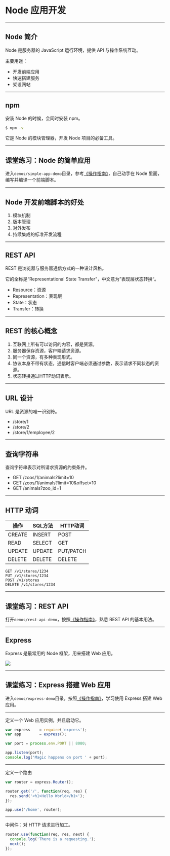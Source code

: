 # Node 应用开发

---

## Node 简介

Node 是服务器的 JavaScript 运行环境，提供 API 与操作系统互动。

主要用途：

- 开发前端应用
- 快速搭建服务
- 架设网站

---

## npm

安装 Node 的时候，会同时安装 npm。

```bash
$ npm -v
```

它是 Node 的模块管理器，开发 Node 项目的必备工具。

---

## 课堂练习：Node 的简单应用

进入`demos/simple-app-demo`目录，参考[《操作指南》](../demos/README.md#simple-app)，自己动手在 Node 里面，编写并编译一个前端脚本。

---

## Node 开发前端脚本的好处

1. 模块机制
1. 版本管理
1. 对外发布
1. 持续集成的标准开发流程

---

## REST API

REST 是浏览器与服务器通信方式的一种设计风格。

它的全称是“Representational State Transfer”，中文意为”表现层状态转换“。

- Resource：资源
- Representation：表现层
- State：状态
- Transfer：转换

---

## REST 的核心概念

1. 互联网上所有可以访问的内容，都是资源。
1. 服务器保存资源，客户端请求资源。
1. 同一个资源，有多种表现形式。
1. 协议本身不带有状态，通信时客户端必须通过参数，表示请求不同状态的资源。
1. 状态转换通过HTTP动词表示。

---

## URL 设计

URL 是资源的唯一识别符。

- /store/1
- /store/2
- /store/1/employee/2

---

## 查询字符串

查询字符串表示对所请求资源的约束条件。

- GET /zoos/1/animals?limit=10
- GET /zoos/1/animals?limit=10&offset=10
- GET /animals?zoo_id=1

---

## HTTP 动词

|操作|SQL方法|HTTP动词|
|----|-------|--------|
|CREATE|INSERT|POST|
|READ|SELECT|GET|
|UPDATE|UPDATE|PUT/PATCH|
|DELETE|DELETE|DELETE|

```
GET /v1/stores/1234
PUT /v1/stores/1234
POST /v1/stores
DELETE /v1/stores/1234
```

---

## 课堂练习：REST API

打开`demos/rest-api-demo`，按照[《操作指南》](../demos/README.md#rest-api)，熟悉 REST API 的基本用法。

---

## Express

Express 是最常用的 Node 框架，用来搭建 Web 应用。

![](./images/express.png)

---

## 课堂练习：Express 搭建 Web 应用

进入`demos/express-demo`目录，按照[《操作指南》](../demos/README.md#express)，学习使用 Express 搭建 Web 应用。

---

定义一个 Web 应用实例，并且启动它。

```javascript
var express    = require('express');
var app        = express();

var port = process.env.PORT || 8080;

app.listen(port);
console.log('Magic happens on port ' + port);
```

---

定义一个路由

```javascript
var router = express.Router();

router.get('/', function(req, res) {
  res.send('<h1>Hello World</h1>');
});

app.use('/home', router);
```

---

中间件：对 HTTP 请求进行加工。

```javascript
router.use(function(req, res, next) {
  console.log('There is a requesting.');
  next();
});
```

